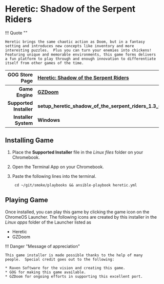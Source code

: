 # Heretic: Shadow of the Serpent Riders

!!! Quote  ""

    Heretic brings the same chaotic action as Doom, but in a fantasy setting and introduces new concepts like inventory and more interesting puzzles.  Plus you can turn your enemies into chickens!  Featuring unique and memorable environments, this game forms delivers a fun platform to play through and enough innovation to differentiate itself from other games of the time.

| GOG Store Page | [Heretic: Shadow of the Serpent Riders](https://www.gog.com/en/game/heretic_shadow_of_the_serpent_riders) |
|--:|:--|
| **Game Engine** | **[GZDoom](https://zdoom.org/index)** |
| **Supported Installer** | **setup_heretic_shadow_of_the_serpent_riders_1.3_(42801).exe** |
| **Installer System** | **Windows** |

## Installing Game

1. Place the **Supported Installer** file in the *Linux files* folder on your Chromebook.
1. Open the Terminal App on your Chromebook.
1. Paste the following lines into the terminal.

        cd ~/git/smoke/playbooks && ansible-playbook heretic.yml

## Playing Game

Once installed, you can play this game by clicking the game icon on the ChromeOS Launcher.  The following icons are created by this installer in the *Linux apps* folder of the Launcher listed as
    
* Heretic
* GZDoom

!!! Danger "Message of appreciation"

    This game installer is made possible thanks to the help of many people.  Special credit goes out to the following:
    
    * Raven Software for the vision and creating this game.
    * GOG for making this game available.
    * GZDoom for ongoing efforts in supporting this excellent port.